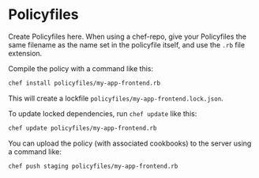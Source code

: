 # Policyfiles

Create Policyfiles here. When using a chef-repo, give your Policyfiles
the same filename as the name set in the policyfile itself, and use the
`.rb` file extension.

Compile the policy with a command like this:

```bash
chef install policyfiles/my-app-frontend.rb
```

This will create a lockfile `policyfiles/my-app-frontend.lock.json`.

To update locked dependencies, run `chef update` like this:

```bash
chef update policyfiles/my-app-frontend.rb
```

You can upload the policy (with associated cookbooks) to the server
using a command like:

```bash
chef push staging policyfiles/my-app-frontend.rb
```
